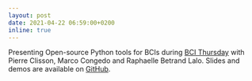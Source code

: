 ```yaml
---
layout: post
date: 2021-04-22 06:59:00+0200
inline: true
---
```


Presenting Open-source Python tools for BCIs during [BCI Thursday](https://bcisociety.org/event/ws-5-open-source-python-tools-for-bcis/) with Pierre Clisson, Marco Congedo and Raphaelle Betrand Lalo. Slides and demos are available on [GitHub](https://github.com/timeflux/workshops/tree/bci_thursdays_2021).
